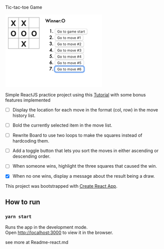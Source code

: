 Tic-tac-toe Game

![alt text](https://raw.githubusercontent.com/basilboli/tic-tac-toe/master/public/preview.png)

Simple ReactJS practice project using this [Tutorial](https://reactjs.org/tutorial/tutorial.html) with some bonus features implemented

- [ ] Display the location for each move in the format (col, row) in the move history list.
- [ ] Bold the currently selected item in the move list.
- [ ] Rewrite Board to use two loops to make the squares instead of hardcoding them.
- [ ] Add a toggle button that lets you sort the moves in either ascending or descending order.
- [ ] When someone wins, highlight the three squares that caused the win.
- [x] When no one wins, display a message about the result being a draw.


This project was bootstrapped with [Create React App](https://github.com/facebook/create-react-app).

## How to run

### `yarn start`

Runs the app in the development mode.<br />
Open [http://localhost:3000](http://localhost:3000) to view it in the browser.

see more at Readme-react.md